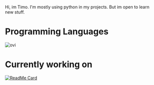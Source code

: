 Hi, im Timo. I'm mostly using python in my projects. But im open to learn new stuff.

# Programming Languages
<img src="https://github-readme-stats.vercel.app/api/top-langs/?username=timo-development&layout=compact" alt="ovi" />

# Currently working on
[![ReadMe Card](https://github-readme-stats.vercel.app/api/pin/?username=timo-development&repo=ValoRankBot)](https://github.com/timo-development/ValoRankBot)
